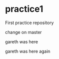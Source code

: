 practice1
=========

First practice repository

change on master

gareth was here

gareth was here again
